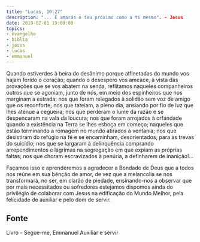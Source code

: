 ```yaml
---
title: "Lucas, 10:27"
description: "... E amarás o teu próximo como a ti mesmo". - Jesus
date: 2019-02-01 19:00:00
topics: 
- evangelho
- biblia
- jesus
- lucas
- emmanuel
---
```


Quando estiverdes à beira do desânimo porque alfinetadas do mundo vos hajam
ferido o coração; quando o desespero vos ameace, à vista das provações que se
vos abatem na senda, reflitamos naqueles companheiros outros que se agoniam,
junto de nós, em meio dos espinheiros que nos marginam a estrada; nos que foram
relegados à solidão sem voz de amigo que os reconforte; nos que tateiam, a pleno
dia, ansiando por fio de luz que lhes atenue a cegueira; nos que perderam o lume
da razão e se despencaram na vala da loucura; nos que foram arrojados à
orfandade quando a existência na Terra se lhes esboça em começo; naqueles que
estão terminando a romagem no mundo atirados à ventania; nos que desistiram do
refúgio na fé e se encaminham, desorientados, para as trevas do suicídio; nos
que se largaram à delinquência comprando arrependimentos e lágrimas na
segregação em que expiam as próprias faltas; nos que choram escravizados à
penúria, a definharem de inanição!...

Façamos isso e aprenderemos a agradecer a Bondade de Deus que a todos nos reúne
em sua bênção de amor, de vez que a melancolia se nos transformará, no ser, em
clarão de piedade, ensinando-nos a observar que por mais necessitados ou
sofredores estejamos dispomos ainda do privilégio de colaborar com Jesus na
edificação do Mundo Melhor, pela felicidade de auxiliar e pelo dom de servir.




## Fonte
Livro - Segue-me, Emmanuel
Auxiliar e servir
